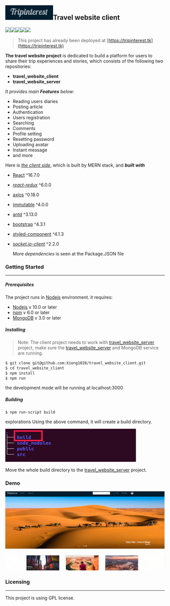 ## ![](<https://github.com/Xiong1028/pictures/blob/master/tripinterestLogo.png>)Travel website client

![](<https://img.shields.io/badge/Build-passing-green.svg>)![](<https://img.shields.io/badge/FrontEnd-React-brightgreen.svg>)![](<https://img.shields.io/badge/BackEnd-Express-yellow.svg>)![](<https://img.shields.io/badge/DataBase-MongoDB-blue.svg>)![](<https://img.shields.io/badge/Licence-GPL-orange.svg>)



> This project has already been deployed at [https://tripinterest.tk](https://tripinterest.tk)



**The travel website project** is dedicated to build a platform for users to share their trip experiences and stories, which consists of the following two repositories: 

- **travel_website_client**
- **travel_website_server**

*It provides main **Features** below:*

- Reading users diaries		
- Posting article
- Authentication
- Users registration
- Searching
- Comments
- Profile setting
- Resetting password
- Uploading avatar
- Instant message
- and more

Here is <u>*the client side*</u>, which is built by MERN stack, and ***built with***

- [React](https://reactjs.org/docs/getting-started.html)  ^16.7.0

- *[react-redux](https://react-redux.js.org/introduction/quick-start)* ^6.0.0

- [axios](https://github.com/axios/axios)  ^0.18.0

- [immutable](https://devdocs.io/immutable/)  ^4.0.0

- [antd](https://ant.design/docs/react/introduce)  ^3.13.0

- [bootstrap](https://react-bootstrap.github.io/getting-started/introduction) ^4.3.1

- [styled-component](https://www.styled-components.com/docs/api) ^4.1.3

- *[socket.io-client](https://socket.io/docs/)* ^2.2.0 

  More *dependencies* is seen at the Package.JSON file



### Getting Started

------

##### Prerequisites

The project runs in [Nodejs](<https://nodejs.org/en/>) environment. it requires:

-  [Nodejs](https://nodejs.org/en/)  v 10.0 or later
-  [npm](https://www.npmjs.com/)  v 6.0 or later
- [MongoDB](https://www.mongodb.com/) v 3.0 or later

##### Installing

> Note: The client project needs to work with [travel_website_server](https://github.com/Xiong1028/travel_website_server) project, make sure the [travel_website_server](https://github.com/Xiong1028/travel_website_server) and MongoDB service are running.

```linux
$ git clone git@github.com:Xiong1028/travel_website_client.git
$ cd travel_website_client
$ npm install
$ npm run 
```

the development mode will be running at localhost:3000

##### Building

```linux
$ npm run-script build
```

explorations Using the above command, it will create a build directory.

![](<https://github.com/Xiong1028/pictures/blob/master/build.png>)

Move the whole build directory to the  [travel_website_server](https://github.com/Xiong1028/travel_website_server) project. 



### Demo

![MainPage](<https://github.com/Xiong1028/pictures/blob/master/mainPage.png>)



### Licensing

------

This project is using GPL license.

